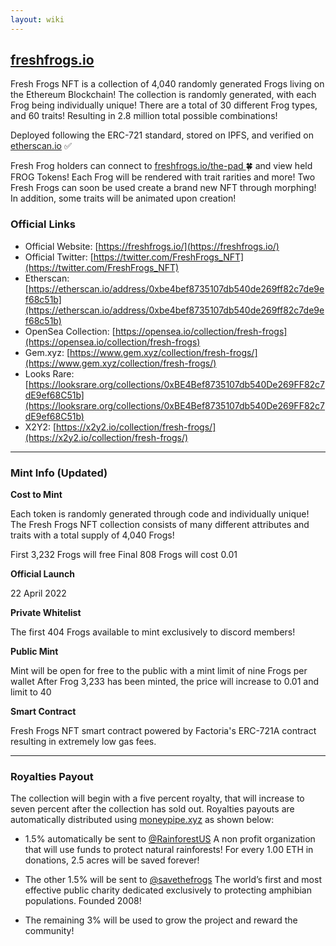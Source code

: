 ```yaml
---
layout: wiki
---
```


<title>freshfrogs.io/wiki 🍀</title>

<div style="margin-left: auto; margin-right: auto; text-align: center;">
    <div id="recent_sales" class="recent_sales"></div>
</div>

## [freshfrogs.io](https://opensea.io/collection/fresh-frogs)

Fresh Frogs NFT is a collection of 4,040 randomly generated Frogs living on the Ethereum Blockchain! The collection is randomly generated, with each Frog being individually unique! There are a total of 30 different Frog types, and 60 traits! Resulting in 2.8 million total possible combinations!

Deployed following the ERC-721 standard, stored on IPFS, and verified on [etherscan.io](https://etherscan.io/address/0xbe4bef8735107db540de269ff82c7de9ef68c51b) :white_check_mark:

Fresh Frog holders can connect to [freshfrogs.io/the-pad ](https://freshfrogs.io/the-pad/):four_leaf_clover: and view held FROG Tokens! Each Frog will be rendered with trait rarities and more! Two Fresh Frogs can soon be used create a brand new NFT through morphing! In addition, some traits will be animated upon creation!

### Official Links
* Official Website: [https://freshfrogs.io/](https://freshfrogs.io/)
* Official Twitter: [https://twitter.com/FreshFrogs_NFT](https://twitter.com/FreshFrogs_NFT)
* Etherscan: [https://etherscan.io/address/0xbe4bef8735107db540de269ff82c7de9ef68c51b](https://etherscan.io/address/0xbe4bef8735107db540de269ff82c7de9ef68c51b)
* OpenSea Collection: [https://opensea.io/collection/fresh-frogs](https://opensea.io/collection/fresh-frogs)
* Gem.xyz: [https://www.gem.xyz/collection/fresh-frogs/](https://www.gem.xyz/collection/fresh-frogs/)
* Looks Rare: [https://looksrare.org/collections/0xBE4Bef8735107db540De269FF82c7dE9ef68C51b](https://looksrare.org/collections/0xBE4Bef8735107db540De269FF82c7dE9ef68C51b)
* X2Y2: [https://x2y2.io/collection/fresh-frogs/](https://x2y2.io/collection/fresh-frogs/)


***


### Mint Info (Updated)
**Cost to Mint**

Each token is randomly generated through code and individually unique! The Fresh Frogs NFT collection consists of many different attributes and traits with a total supply of 4,040 Frogs!

First 3,232 Frogs will free
Final 808 Frogs will cost 0.01

**Official Launch**

22 April 2022

**Private Whitelist**

The first 404 Frogs available to mint exclusively to discord members!

**Public Mint**

Mint will be open for free to the public with a mint limit of nine Frogs per wallet
After Frog 3,233 has been minted, the price will increase to 0.01 and limit to 40

**Smart Contract**

Fresh Frogs NFT smart contract powered by Factoria's ERC-721A contract resulting in extremely low gas fees.


***


### Royalties Payout
The collection will begin with a five percent royalty, that will increase to seven percent after the collection has sold out. Royalties payouts are automatically distributed using [moneypipe.xyz](https://stream.moneypipe.xyz/ethereum/group#address=0x82A5c43f06BF6CA33Ec637831fa81fbc51CfD94C) as shown below:

* 1.5% automatically be sent to [@RainforestUS](https://twitter.com/RainforestUS) A non profit organization that will use funds to protect natural rainforests! For every 1.00 ETH in donations, 2.5 acres will be saved forever!

* The other 1.5% will be sent to [@savethefrogs](https://twitter.com/savethefrogs) The world’s first and most effective public charity dedicated exclusively to protecting amphibian populations. Founded 2008!

* The remaining 3% will be used to grow the project and reward the community!

